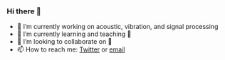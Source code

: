 ### Hi there 👋
<!-- **bagustris/bagustris** is a ✨ _special_ ✨ repository because its `README.md` (this file) appears on your GitHub profile. -->
- 🔭 I’m currently working on acoustic, vibration, and signal processing
- 🌱 I’m currently learning and teaching 🔭
- 👯 I’m looking to collaborate on 🔭
- 📫 How to reach me: [Twitter](https://twitter.com/bagustris) or [email](mailto:bagus@ep.its.ac.id)
<!-- - 🤔 I’m looking for help with ... 
- 💬 Ask me about ...
- 😄 Pronouns: ...
- ⚡ Fun fact: ... -->

<!--
I am currently learning, teaching, and researching ~speech~ sound processing. Below are my repositories; most of them were made to accompany my research papers. Feel free to open issues and make pull requests. I will be happy if you wanna collaborate with me, in all areas. Reach me by email or Twitter.
-->
